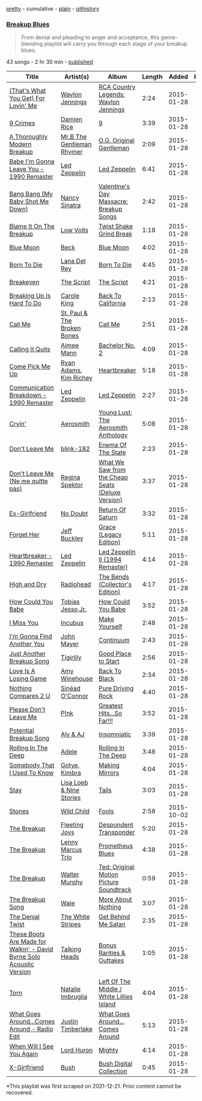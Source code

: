 [pretty](/playlists/pretty/1o2bTwofazfzElA5mXGf2t.md) - cumulative - [plain](/playlists/plain/1o2bTwofazfzElA5mXGf2t) - [githistory](https://github.githistory.xyz/mackorone/spotify-playlist-archive/blob/main/playlists/plain/1o2bTwofazfzElA5mXGf2t)

### [Breakup Blues](https://open.spotify.com/playlist/1o2bTwofazfzElA5mXGf2t)

> From denial and pleading to anger and acceptance, this genre\-blending playlist will carry you through each stage of your breakup blues.

43 songs - 2 hr 30 min - [published](https://open.spotify.com/playlist/3i3MfNixZjLR4sW4DXekZN)

| Title | Artist(s) | Album | Length | Added | Removed |
|---|---|---|---|---|---|
| [\(That's What You Get\) For Lovin' Me](https://open.spotify.com/track/5rihatrp2hzXVgATl14pwi) | [Waylon Jennings](https://open.spotify.com/artist/7wCjDgV6nqBsHguQXPAaIM) | [RCA Country Legends: Waylon Jennings](https://open.spotify.com/album/7sXBR4JJyucJeXWoF7IZFt) | 2:24 | 2015-01-28 |  |
| [9 Crimes](https://open.spotify.com/track/08YEGpKt2LHJ0URCXKHEie) | [Damien Rice](https://open.spotify.com/artist/14r9dR01KeBLFfylVSKCZQ) | [9](https://open.spotify.com/album/4B7O0E5V0ntVTz41tCfPdF) | 3:39 | 2015-01-28 |  |
| [A Thoroughly Modern Breakup](https://open.spotify.com/track/7G4IYIhUYBYo5967tp2FW6) | [Mr.B The Gentleman Rhymer](https://open.spotify.com/artist/0ilsDGmlSM7nHPJgbOX0A9) | [O.G\. Original Gentleman](https://open.spotify.com/album/7vJRdw4u5V83dtTdGgLLso) | 2:09 | 2015-01-28 |  |
| [Babe I'm Gonna Leave You \- 1990 Remaster](https://open.spotify.com/track/4OMu5a8sFpcRCPCcsoEaov) | [Led Zeppelin](https://open.spotify.com/artist/36QJpDe2go2KgaRleHCDTp) | [Led Zeppelin](https://open.spotify.com/album/3ycjBixZf7S3WpC5WZhhUK) | 6:41 | 2015-01-28 |  |
| [Bang Bang \(My Baby Shot Me Down\)](https://open.spotify.com/track/4Sqg63Kx6nE5o6R1aA80p4) | [Nancy Sinatra](https://open.spotify.com/artist/3IZrrNonYELubLPJmqOci2) | [Valentine's Day Massacre: Breakup Songs](https://open.spotify.com/album/6waAppjgNshXF7jRb9OKUW) | 2:42 | 2015-01-28 |  |
| [Blame It On The Breakup](https://open.spotify.com/track/3El9QD3z0EEKn3b38OuMZP) | [Low Volts](https://open.spotify.com/artist/3PxUwSSsVaW0XyBiRJF2oS) | [Twist Shake Grind Break](https://open.spotify.com/album/0gNmg8hzKJurZytJsoca6U) | 1:18 | 2015-01-28 |  |
| [Blue Moon](https://open.spotify.com/track/4uIOpk5ih0Ui3a9pBwGKHn) | [Beck](https://open.spotify.com/artist/3vbKDsSS70ZX9D2OcvbZmS) | [Blue Moon](https://open.spotify.com/album/13XvLU3zkNevaDY6WOfe93) | 4:02 | 2015-01-28 |  |
| [Born To Die](https://open.spotify.com/track/6eFmEwPGFlSSau4yMUEaqN) | [Lana Del Rey](https://open.spotify.com/artist/00FQb4jTyendYWaN8pK0wa) | [Born To Die](https://open.spotify.com/album/0wjZLB37I9YAcvlMf86eM9) | 4:45 | 2015-01-28 |  |
| [Breakeven](https://open.spotify.com/track/1fyysXwSGNtMeqMBLwW3SI) | [The Script](https://open.spotify.com/artist/3AQRLZ9PuTAozP28Skbq8V) | [The Script](https://open.spotify.com/album/2hWSBJTWE0ce0NqJv2vzCc) | 4:21 | 2015-01-28 |  |
| [Breaking Up Is Hard To Do](https://open.spotify.com/track/7l7y9hTvyWSVBAm2bxrtuy) | [Carole King](https://open.spotify.com/artist/319yZVtYM9MBGqmSQnMyY6) | [Back To California](https://open.spotify.com/album/7GIXSSpslSdBr5DCo87qsp) | 2:13 | 2015-01-28 |  |
| [Call Me](https://open.spotify.com/track/46skXIpN30AGmgxk3r6k4z) | [St\. Paul & The Broken Bones](https://open.spotify.com/artist/4fXkvh05wFhuH77MfD4m9o) | [Call Me](https://open.spotify.com/album/7IwlZ28DihjyFBAMzGTgBN) | 2:51 | 2015-01-28 |  |
| [Calling It Quits](https://open.spotify.com/track/0A0I30DVSXjEvYlkX7KPRD) | [Aimee Mann](https://open.spotify.com/artist/3UpIbyXfGzmHG6TMH4dJEk) | [Bachelor No\. 2](https://open.spotify.com/album/54fxYsrcOz28715aW3EUQc) | 4:09 | 2015-01-28 |  |
| [Come Pick Me Up](https://open.spotify.com/track/0NRLLtiXUfDcUM6TDuqUjH) | [Ryan Adams](https://open.spotify.com/artist/2qc41rNTtdLK0tV3mJn2Pm), [Kim Richey](https://open.spotify.com/artist/4Rx72ewRjxlDGiO6wPHpxe) | [Heartbreaker](https://open.spotify.com/album/1Ma0xaZZWydxc1DM5H3arh) | 5:18 | 2015-01-28 |  |
| [Communication Breakdown \- 1990 Remaster](https://open.spotify.com/track/0yVs7eSL8mPnIu2CGKHpUQ) | [Led Zeppelin](https://open.spotify.com/artist/36QJpDe2go2KgaRleHCDTp) | [Led Zeppelin](https://open.spotify.com/album/3ycjBixZf7S3WpC5WZhhUK) | 2:27 | 2015-01-28 |  |
| [Cryin'](https://open.spotify.com/track/6XIQe8CyDYFHN0iCjfRIuj) | [Aerosmith](https://open.spotify.com/artist/7Ey4PD4MYsKc5I2dolUwbH) | [Young Lust: The Aerosmith Anthology](https://open.spotify.com/album/5DS04MgiAZ1dI2jWUpDuGd) | 5:08 | 2015-01-28 |  |
| [Don't Leave Me](https://open.spotify.com/track/1wJ2lVkniPnozMCTYzvPi8) | [blink\-182](https://open.spotify.com/artist/6FBDaR13swtiWwGhX1WQsP) | [Enema Of The State](https://open.spotify.com/album/5qt11cWjSs5Gbqj2Wyfu38) | 2:23 | 2015-01-28 |  |
| [Don't Leave Me \(Ne me quitte pas\)](https://open.spotify.com/track/7til9cDK5rExLomnvyUhS3) | [Regina Spektor](https://open.spotify.com/artist/3z6Gk257P9jNcZbBXJNX5i) | [What We Saw from the Cheap Seats \(Deluxe Version\)](https://open.spotify.com/album/7DqwH3INnINi7aK91LoCOY) | 3:37 | 2015-01-28 |  |
| [Ex\-Girlfriend](https://open.spotify.com/track/5ECMRJbRlj0FZRg9cRg94m) | [No Doubt](https://open.spotify.com/artist/0cQbJU1aAzvbEmTuljWLlF) | [Return Of Saturn](https://open.spotify.com/album/6O35YawqZFdtOhL9smKmh7) | 3:32 | 2015-01-28 |  |
| [Forget Her](https://open.spotify.com/track/0PUvGDmQSDlxqwExmU4CWz) | [Jeff Buckley](https://open.spotify.com/artist/3nnQpaTvKb5jCQabZefACI) | [Grace \(Legacy Edition\)](https://open.spotify.com/album/2yFmnznaVYW7sQufUFhk7l) | 5:11 | 2015-01-28 |  |
| [Heartbreaker \- 1990 Remaster](https://open.spotify.com/track/6WE7jSshLCuVKoCmobVKVf) | [Led Zeppelin](https://open.spotify.com/artist/36QJpDe2go2KgaRleHCDTp) | [Led Zeppelin II \(1994 Remaster\)](https://open.spotify.com/album/70lQYZtypdCALtFVlQAcvx) | 4:14 | 2015-01-28 |  |
| [High and Dry](https://open.spotify.com/track/1daWG6AYC20lWevL2r1Rm2) | [Radiohead](https://open.spotify.com/artist/4Z8W4fKeB5YxbusRsdQVPb) | [The Bends \(Collector's Edition\)](https://open.spotify.com/album/1P1LYaTMV1LnDiHA3LOows) | 4:17 | 2015-01-28 |  |
| [How Could You Babe](https://open.spotify.com/track/3UQM3V4mjS1DuAqucivt1Q) | [Tobias Jesso Jr.](https://open.spotify.com/artist/3RosuARXNIOfNYoJXR7fzA) | [How Could You Babe](https://open.spotify.com/album/366pymIt28pfphDRjYM0BL) | 3:52 | 2015-01-28 |  |
| [I Miss You](https://open.spotify.com/track/0ZVorBFSmsJBE0pczFzIvk) | [Incubus](https://open.spotify.com/artist/3YcBF2ttyueytpXtEzn1Za) | [Make Yourself](https://open.spotify.com/album/2i6nd4FV6y7K9fln6eelmR) | 2:48 | 2015-01-28 |  |
| [I'm Gonna Find Another You](https://open.spotify.com/track/0bYDebBlQxsDR4hCgbbpOW) | [John Mayer](https://open.spotify.com/artist/0hEurMDQu99nJRq8pTxO14) | [Continuum](https://open.spotify.com/album/1Xsprdt1q9rOzTic7b9zYM) | 2:43 | 2015-01-28 |  |
| [Just Another Breakup Song](https://open.spotify.com/track/1Hdm1EUw5rhyiwvLIRiqIL) | [Tigirlily](https://open.spotify.com/artist/7svOgAS4qeCt0uW0tgPckm) | [Good Place to Start](https://open.spotify.com/album/7FnUlxUgD2ARwxVGWhaYfS) | 2:56 | 2015-01-28 |  |
| [Love Is A Losing Game](https://open.spotify.com/track/568d3A1d2OAffNAeiAaoZu) | [Amy Winehouse](https://open.spotify.com/artist/6Q192DXotxtaysaqNPy5yR) | [Back To Black](https://open.spotify.com/album/1Ks2ssPMkWLthhInmOO5La) | 2:34 | 2015-01-28 |  |
| [Nothing Compares 2 U](https://open.spotify.com/track/07iHAswcApphvyllRDQrEa) | [Sinéad O'Connor](https://open.spotify.com/artist/4sD9znwiVFx9cgRPZ42aQ1) | [Pure Driving Rock](https://open.spotify.com/album/7HCpCOgvZQMt2YwPtp1y8p) | 4:40 | 2015-01-28 |  |
| [Please Don't Leave Me](https://open.spotify.com/track/3EuoUivJpZ3sArzWT6XfPn) | [P!nk](https://open.spotify.com/artist/1KCSPY1glIKqW2TotWuXOR) | [Greatest Hits...So Far!!!](https://open.spotify.com/album/2tUn9E3nHXhUIJ47yv6ePD) | 3:52 | 2015-01-28 |  |
| [Potential Breakup Song](https://open.spotify.com/track/11dxtPJKR4E0wlSr0A0t47) | [Aly & AJ](https://open.spotify.com/artist/5wugb0kaq0J6nyQ5Xgd17i) | [Insomniatic](https://open.spotify.com/album/4TOOGDpJ9KQ8EM84TC4qj6) | 3:39 | 2015-01-28 |  |
| [Rolling In The Deep](https://open.spotify.com/track/7h8Ud480Fm4ReUVxgFF9ZX) | [Adele](https://open.spotify.com/artist/4dpARuHxo51G3z768sgnrY) | [Rolling In The Deep](https://open.spotify.com/album/3ng0Nr1GuIqsp4oEzyMHVm) | 3:48 | 2015-01-28 |  |
| [Somebody That I Used To Know](https://open.spotify.com/track/1qDrWA6lyx8cLECdZE7TV7) | [Gotye](https://open.spotify.com/artist/2AsusXITU8P25dlRNhcAbG), [Kimbra](https://open.spotify.com/artist/6hk7Yq1DU9QcCCrz9uc0Ti) | [Making Mirrors](https://open.spotify.com/album/4G2rJNhsKOE6iHgtUqZ0Ye) | 4:04 | 2015-01-28 |  |
| [Stay](https://open.spotify.com/track/4ARhdB2FzpXcko8T03YVen) | [Lisa Loeb & Nine Stories](https://open.spotify.com/artist/4a7CDXcRCXi4kp5z7SEXtg) | [Tails](https://open.spotify.com/album/5z0b4cI7aflFVUIGnLW8v8) | 3:03 | 2015-01-28 |  |
| [Stones](https://open.spotify.com/track/6KQnSO5lEhNz5rJWRkT2aE) | [Wild Child](https://open.spotify.com/artist/1xLMexpeeTKQ20SwGMaGSK) | [Fools](https://open.spotify.com/album/4U8YzQP1PUNBBjQ6r7f6xr) | 2:58 | 2015-10-02 |  |
| [The Breakup](https://open.spotify.com/track/66IHt7Ev7AmtfW1TLmbBqh) | [Fleeting Joys](https://open.spotify.com/artist/314EDjJCQdcNfzwefA7daH) | [Despondent Transponder](https://open.spotify.com/album/3Crg8b3vGdMBH6a7rGBtN9) | 5:20 | 2015-01-28 |  |
| [The Breakup](https://open.spotify.com/track/2yQI5XSGp2IMG3B8VlE66N) | [Lenny Marcus Trio](https://open.spotify.com/artist/03FrhXU1YiVaXOGXGvpwRK) | [Prometheus Blues](https://open.spotify.com/album/5OI7Gu2UnMh7jh61Fk2vxc) | 4:38 | 2015-01-28 |  |
| [The Breakup](https://open.spotify.com/track/3MBSzYfqEu7YIygtCO63iI) | [Walter Murphy](https://open.spotify.com/artist/73JBR5s2PVvUjGu6tIqjqx) | [Ted: Original Motion Picture Soundtrack](https://open.spotify.com/album/5NJuXXaJPsn1ri4hOUBv7S) | 0:59 | 2015-01-28 |  |
| [The Breakup Song](https://open.spotify.com/track/55Z0KHz393KzGcHDwdFVoR) | [Wale](https://open.spotify.com/artist/67nwj3Y5sZQLl72VNUHEYE) | [More About Nothing](https://open.spotify.com/album/5nq9ioskYcYPa7CYULSQ8T) | 3:07 | 2015-01-28 |  |
| [The Denial Twist](https://open.spotify.com/track/7BMgx9rf5sNUCUGXnKKoew) | [The White Stripes](https://open.spotify.com/artist/4F84IBURUo98rz4r61KF70) | [Get Behind Me Satan](https://open.spotify.com/album/6QK4LkEULkPZjhRPaRvYyV) | 2:35 | 2015-01-28 |  |
| [These Boots Are Made for Walkin' \- David Byrne Solo Acoustic Version](https://open.spotify.com/track/1r51Gnq9a1WtCVtAdpl3ik) | [Talking Heads](https://open.spotify.com/artist/2x9SpqnPi8rlE9pjHBwmSC) | [Bonus Rarities & Outtakes](https://open.spotify.com/album/3azmJJ3Ejy93PHyxE7Ps30) | 1:05 | 2015-01-28 |  |
| [Torn](https://open.spotify.com/track/3ywzBUkk3b616VzM4I5PzL) | [Natalie Imbruglia](https://open.spotify.com/artist/0dlOr0VIysztGWvU1dpjmP) | [Left Of The Middle / White Lillies Island](https://open.spotify.com/album/6PeoKHKnHVBsieCtkqdlOq) | 4:04 | 2015-01-28 |  |
| [What Goes Around...Comes Around \- Radio Edit](https://open.spotify.com/track/1umy8LK9rPrGCQTtPLYE3t) | [Justin Timberlake](https://open.spotify.com/artist/31TPClRtHm23RisEBtV3X7) | [What Goes Around..\. Comes Around](https://open.spotify.com/album/1BQkRbd907UMARJMAKE1ym) | 5:13 | 2015-01-28 |  |
| [When Will I See You Again](https://open.spotify.com/track/7rmKpQ08Ibgk1clEVWgteP) | [Lord Huron](https://open.spotify.com/artist/6ltzsmQQbmdoHHbLZ4ZN25) | [Mighty](https://open.spotify.com/album/0xgqKXeE86gFKQDZ7pWHiY) | 4:14 | 2015-01-28 |  |
| [X\-Girlfriend](https://open.spotify.com/track/6plRLggLIkEK42vxTVmkLY) | [Bush](https://open.spotify.com/artist/78SHxLdtysAXgywQ4vE0Oa) | [Bush Digital Collection](https://open.spotify.com/album/6qxLUeyoz4DpQL4cXbUK0v) | 0:45 | 2015-01-28 |  |

\*This playlist was first scraped on 2021-12-21. Prior content cannot be recovered.
